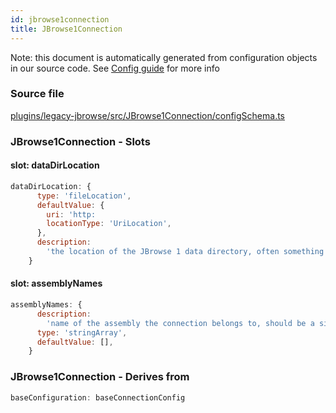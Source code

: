 ```yaml
---
id: jbrowse1connection
title: JBrowse1Connection
---
```


Note: this document is automatically generated from configuration objects in our
source code. See [Config guide](/docs/config_guide) for more info

### Source file

[plugins/legacy-jbrowse/src/JBrowse1Connection/configSchema.ts](https://github.com/GMOD/jbrowse-components/blob/main/plugins/legacy-jbrowse/src/JBrowse1Connection/configSchema.ts)

### JBrowse1Connection - Slots

#### slot: dataDirLocation

```js
dataDirLocation: {
      type: 'fileLocation',
      defaultValue: {
        uri: 'http:
        locationType: 'UriLocation',
      },
      description:
        'the location of the JBrowse 1 data directory, often something like http:
    }
```

#### slot: assemblyNames

```js
assemblyNames: {
      description:
        'name of the assembly the connection belongs to, should be a single entry',
      type: 'stringArray',
      defaultValue: [],
    }
```

### JBrowse1Connection - Derives from

```js
baseConfiguration: baseConnectionConfig
```
